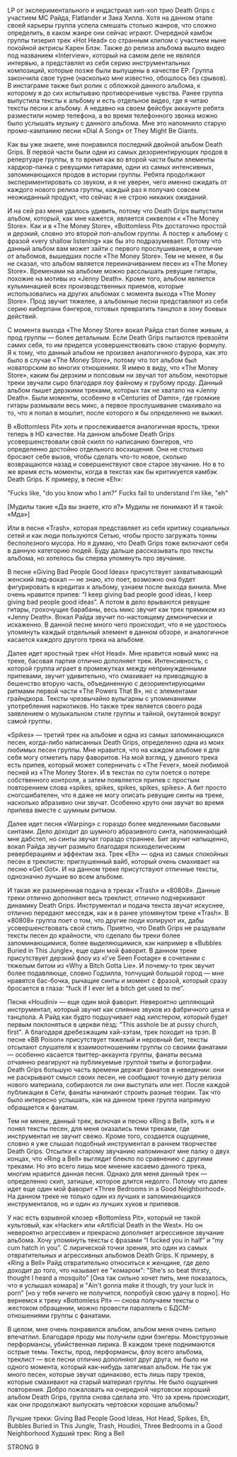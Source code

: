 LP от экспериментального и индастриал хип-хоп трио Death Grips с участием МС Райда, Flatlander и Зака Хилла. Хотя на данном этапе своей карьеры группа успела смешать столько жанров, что сложно определить, в каком жанре они сейчас играют. Очередной камбэк группы тизерил трек «Hot Head» со странным клипом с участием ныне покойной актрисы Карен Блэк. Также до релиза альбома вышло видео под названием «Interview», который на самом деле не являлся интервью, а представлял из себя серию инструментальных композиций, которые позже были выпущены в качестве EP. Группа закончила свое турне (насколько мне известно, обошлось без срывов). В инстаграме также был ролик с обложкой данного альбома, к которому я до сих испытываю противоречивые чувства. Ранее группа выпустила тексты к альбому и есть отдельное видео, где я читаю тексты песни к альбому. А недавно на своем фейсбук аккаунте ребята разместили номер телефона, а во время телефонного звонка можно было услышать музыку с данного альбома. Мне это напомнило старую промо-кампанию песни «Dial A Song» от They Might Be Giants.

Как вы уже знаете, мне понравился последний двойной альбом Death Grips. В первой части были одни из самых дезориентирующих продов в репертуаре группы, в то время как во второй части были элементы хардкор-панка с ревущими гитарами, одни из самых интенсивных, запоминающихся продов в истории группы. Ребята продолжают экспериментировать со звуком, и я не уверен, чего именно ожидать от каждого нового релиза группы, каждый раз я получаю совсем неожиданный продукт, что сейчас я не строю никаких ожиданий.

И на сей раз меня удалось удивить, потому что Death Grips выпустили альбом, который, как мне кажется, является сиквелом к «The Money Store». Как и в «The Money Store», «Bottomless Pit» достаточно простой и дерзкий, словно это второй поп-альбом группы. А постер к альбому с фразой «very shallow listening» как бы это подразумевает. Потому что данный альбом вам может зайти с первого прослушивания, в отличие от альбомов, вышедших после «The Money Store». Тем не менее, я бы не сказал, что альбом является переиначиванием песен из «The Money Store». Временами на альбоме можно расслышать ревущие гитары, похожие на мотивы из «Jenny Death». Кроме того, альбом является кульминацией всех производственных приемов, которые использовались на других альбомах с момента выхода «The Money Store». Прод звучит тяжелее, а альбомные песни представляют из себя серию киберпанк бэнгеров, готовых превратить танцпол в зону боевых действий.

С момента выхода «The Money Store» вокал Райда стал более живым, а прод группы — более детальным. Если Death Grips пытаются превзойти самих себя, то им придется усовершенствовать свою старую формулу. Я к тому, что данный альбом не произвел аналогичного фурора, как это было в случае «The Money Store», потому что тот альбом был новаторским во многих отношениях. Я имею в виду, что «The Money Store», каким бы дерзким и попсовым ни звучал тот альбом, некоторые треки звучали сыро благодаря лоу файному и грубому проду. Данный альбом пышет дерзкими треками, которых так не хватало на «Jenny Death». Были моменты, особенно в «Centuries of Damn», где громкие гитары размывали весь микс, а первое прослушивание смахивало на то, что я попал в мошпит, после которого я бы определенно не выжил.

В «Bottomless Pit» хоть и прослеживается аналогичная ярость, треки теперь в HD качестве. На данном альбоме Death Grips усовершенствовали свой скилл по написанию бэнгеров, что определенно достойно отдельного восхищения. Они не столько бросают себе вызов, чтобы сделать что-то новое, сколько возвращаются назад и совершенствуют свое старое звучание. Но в то же время есть моменты, когда в текстах как бы критикуется камбэк Death Grips. К примеру, в песне «Eh»:

"Fucks like, "do you know who I am?"
Fucks fail to understand
I'm like, "eh"

[Мудилы такие «Да вы знаете, кто я?»
Мудилы не понимают
И я такой: «Мда»]

Или в песне «Trash», которая представляет из себя критику социальных сетей и как люди пользуются Сетью, чтобы просто загружать тонны бесполезного мусора. Но я думаю, что Death Grips тоже включают себя в данную категорию людей. Буду дальше рассказывать про тексты альбома, но хотелось бы сперва упомянуть про звучание.

В песне «Giving Bad People Good Ideas» присутствует захватывающий женский лид-вокал — не знаю, кто поет, возможно она будет фигурировать в кредитах к альбому, узнаем после выхода винила. Мне очень нравится припев: “I keep giving bad people good ideas, I keep giving bad people good ideas”. А потом в дело врываются ревущие гитары, грохочущие барабаны, весь микс звучит как трек прямиком из «Jenny Death». Вокал Райда звучит по-настоящему демонически и искаженно. В данной песне много чего происходит, что я не удостоюсь упомянуть каждый отдельный элемент в данном обзоре, и аналогичное касается каждого другого трека на альбоме.

Далее идет яростный трек «Hot Head». Мне нравится новый микс на треке, басовая партия отлично дополняет трек. Интенсивность, с которой группа играет в промежутках между непринужденными припевами, звучит удивительно, что смахивает на приводящую в бешенство вторую часть, объединенную с дезориентирующими ритмами первой части «The Powers That B», но с элементами грайндкора. Тексты чрезвычайно вульгарны с упоминаниями употребления наркотиков. Но также трек является своего рода заявлением о музыкальном стиле группы и тайной, окутанной вокруг самой группы.

«Spikes» — третий трек на альбоме и одна из самых запоминающихся песен, когда-либо написанных Death Grips, определенно одна из моих любимых песен группы. Мне нравится, что на каждом альбоме я для себя могу отметить пару фаворитов. На мой взгляд, у данного трека есть припев, который может соперничать с «The Fever», моей любимой песней из «The Money Store». И в текстах по сути поется о потере собственного контроля, а затем появляется припев с простым повторением слова «spikes, spikes, spikes, spikes, spikes». А бит просто сногсшибателен, что я даже не могу описать ревущие синты на треке, насколько абразивно они звучат. Особенно круто они звучат во время припева вместе с шумным ритмом.

Далее идет песня «Warping» с гораздо более медленными басовыми синтами. Дело доходит до шумного абразивного синта, напоминающий мне дабстеп, но синты звучат гораздо страннее. Бит звучит напыщенно, вокал Райда звучит размыто благодаря психоделическим реверберациям и эффектам эха. Трек «Eh» — одна из самых спокойных песен в треклисте: приглушенный вайб, который очень смахивает на песню «Get Got». И на данном треке присутствуют отличные тексты, однозначно лучшие во всем альбоме.

И такая же размеренная подача в треках «Trash» и «80808». Данные треки отлично дополняют весь треклист, отлично подчеркивают динамику Death Grips. Инструментал и подача текста звучат искуснее, отлично передают месседж, как и в ранее упомянутом треке «Trash». В «80808» группа поет о том, что другие люди копируют их, дабы усовершенствовать свой стиль. Приятно, что Death Grips не раздували тексты песен до крайности, что сделало бы треки более запоминающимися, более выделяющимися, как например в «Bubbles Buried in This Jungle», еще один мой фаворит. В данном треке присутствует дерзкий флоу из «I’ve Seen Footage» в сочетании с тяжелым битом из «Why a Bitch Gotta Lie». И почему-то трек звучит более подавляюще, словно Годзилла, топчущий большой город — мне нравятся бас-бочка, рычащие синты и момент с фразой, который сразу бросается в глаза: “fuck if I ever let a bitch get used to me”.

Песня «Houdini» — еще один мой фаворит. Невероятно цепляющий инструментал, который звучит как слияние звуков из фабричного цеха и танцпола. А Райд как будто подшучивает над хипстером, который будет первым поклоняться в церкви пёзд: "This asshole be at pussy church, first". А благодаря дребезжащим хай-хэтам, трек походит на трэп. В песне «BB Poison» присутствует тяжелый и неровный бит, тексты отсылают слушателя к взаимоотношениям группы со своими фанатами — особенно касается твиттер-аккаунта группы, фанаты весьма отчаянно реагируют на публикуемые группой твиты и фотографии. Death Grips большую часть времени держат фанатов в неведении: они не раскрывают смысл своих песен, не сообщают точную дату релиза нового материала, собираются ли они выступать или нет. После каждой публикации в Сети, фанаты начинают строить разные теории. Так что было интересно услышать, как на данном треке группа напрямую обращается к фанатам.

Тем не менее, данный трек, включая и песню «Ring a Bell», хоть я и понял тексты песен, для меня оказались теми треками, где инструментал не звучит свежо. Кроме того, создается ощущение, словно я уже слышал подобный инструментал в раннем творчестве Death Grips. Отсылки к старому звучанию напоминают мне палку о двух концах, что «Ring a Bell» выглядит блекло по сравнению с другими треками. Но это всего лишь мое мнение касаемо данного трека, многим нравится данная песня. Однако для меня данный трек — определенно скип, затишье, которое длится недолго. Потому что далее идет еще один мой фаворит «Three Bedrooms in a Good Neighborhood». На данном треке не только один из лучших и запоминающихся инструменталов, но и один из лучших хуков и припевов.

У нас есть взрывной клозер «Bottomless Pit», который не такой культовый, как «Hacker» или «Artificial Death in the West». Но он невероятно агрессивен и прекрасно дополняет агрессивное звучание альбома. Хочу упомянуть тексты с фразами “I fucked you in half” и “my cum hatch in you”. С лирической точки зрения, это один из самых отвратительных и агрессивных альбомов Death Grips. К примеру, в «Ring a Bell» Райд отвратительно относиться к женщине, где дело доходит до того, что называет ее "комаром": "She's so beat thirsty, thought I heard a mosquito" [Она так сильно хочет пить, мне показалось, что я услышал комара] и "Ain't gonna make it though, try your luck in porn" [но у тебя ничего не получится, попробуй свою удачу в порно]. Но вернемся к треку «Bottomless Pit» — снова получаем тексты о жестоком обращении, можно провести параллель с БДСМ-отношениями группы с фанатами.

В целом, мне очень понравился альбом, альбом меня очень сильно впечатлил. Благодаря проду мы получили одни бэнгеры. Монструозные перформансы, убийственная лирика. В каждом треке поднимаются острые темы. Тексты, прод, перформансы, флоу всего альбома, треклист — все песни отлично дополняют друг друга, не было ни одного момента, который как-нибудь затягивал альбом. Не так уж много песен, которые звучат одинаково, есть лишь пару треков, которые смахивают на старый материал группы. Не было ощущения повторения. Добро пожаловать на очередной чертовски хороший альбом Death Grips, группа снова сделала это. Что за хрень происходит, как они продолжают выпускать чертовски хорошие альбомы?

Лучшие треки: Giving Bad People Good Ideas, Hot Head, Spikes, Eh, Bubbles Buried in This Jungle, Trash, Houdini, Three Bedrooms in a Good Neighborhood
Худший трек: Ring a Bell

STRONG 9
